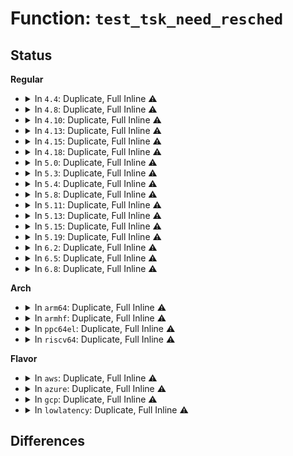 # Function: <code>test_tsk_need_resched</code>

## Status
<b>Regular</b>
<ul>
<li>
<details>
<summary>In <code>4.4</code>: Duplicate, Full Inline ⚠️</summary>

**Collision:** Static Duplication

**Inline:** Full

**Transformation:** False

**Instances:**

```
In kernel/sched/core.c (ffffffff810aa2d5)
Location: include/linux/sched.h:2889
Inline: True
Inline callers:
  - kernel/sched/core.c:resched_curr
  - kernel/sched/core.c:check_preempt_curr
```
```
In kernel/sched/fair.c (ffffffff810b4f21)
Location: include/linux/sched.h:2889
Inline: True
Inline callers:
  - kernel/sched/fair.c:check_preempt_wakeup
```
```
In kernel/sched/rt.c (ffffffff810befdc)
Location: include/linux/sched.h:2889
Inline: True
Inline callers:
  - kernel/sched/rt.c:check_preempt_curr_rt
```
```
In kernel/sched/deadline.c (ffffffff810c1377)
Location: include/linux/sched.h:2889
Inline: True
Inline callers:
  - kernel/sched/deadline.c:check_preempt_curr_dl
```
</details>
</li>
<li>
<details>
<summary>In <code>4.8</code>: Duplicate, Full Inline ⚠️</summary>

**Collision:** Static Duplication

**Inline:** Full

**Transformation:** False

**Instances:**

```
In kernel/sched/core.c (ffffffff810ada62)
Location: include/linux/sched.h:3166
Inline: True
Inline callers:
  - kernel/sched/core.c:check_preempt_curr
  - kernel/sched/core.c:resched_curr
```
```
In kernel/sched/fair.c (ffffffff810b7a47)
Location: include/linux/sched.h:3166
Inline: True
Inline callers:
  - kernel/sched/fair.c:check_preempt_wakeup
```
```
In kernel/sched/rt.c (ffffffff810c28dc)
Location: include/linux/sched.h:3166
Inline: True
Inline callers:
  - kernel/sched/rt.c:check_preempt_curr_rt
```
```
In kernel/sched/deadline.c (ffffffff810c4e37)
Location: include/linux/sched.h:3166
Inline: True
Inline callers:
  - kernel/sched/deadline.c:check_preempt_curr_dl
```
</details>
</li>
<li>
<details>
<summary>In <code>4.10</code>: Duplicate, Full Inline ⚠️</summary>

**Collision:** Static Duplication

**Inline:** Full

**Transformation:** False

**Instances:**

```
In kernel/sched/core.c (ffffffff810b3b62)
Location: include/linux/sched.h:3322
Inline: True
Inline callers:
  - kernel/sched/core.c:check_preempt_curr
  - kernel/sched/core.c:resched_curr
```
```
In kernel/sched/fair.c (ffffffff810bfd57)
Location: include/linux/sched.h:3322
Inline: True
Inline callers:
  - kernel/sched/fair.c:check_preempt_wakeup
```
```
In kernel/sched/rt.c (ffffffff810c895c)
Location: include/linux/sched.h:3322
Inline: True
Inline callers:
  - kernel/sched/rt.c:check_preempt_curr_rt
```
```
In kernel/sched/deadline.c (ffffffff810cae87)
Location: include/linux/sched.h:3322
Inline: True
Inline callers:
  - kernel/sched/deadline.c:check_preempt_curr_dl
```
</details>
</li>
<li>
<details>
<summary>In <code>4.13</code>: Duplicate, Full Inline ⚠️</summary>

**Collision:** Static Duplication

**Inline:** Full

**Transformation:** False

**Instances:**

```
In kernel/sched/core.c (ffffffff810afaa0)
Location: include/linux/sched.h:1517
Inline: True
Inline callers:
  - kernel/sched/core.c:check_preempt_curr
  - kernel/sched/core.c:resched_curr
```
```
In kernel/sched/fair.c (ffffffff810bb787)
Location: include/linux/sched.h:1517
Inline: True
Inline callers:
  - kernel/sched/fair.c:check_preempt_wakeup
```
```
In kernel/sched/rt.c (ffffffff810c3924)
Location: include/linux/sched.h:1517
Inline: True
Inline callers:
  - kernel/sched/rt.c:check_preempt_curr_rt
```
```
In kernel/sched/deadline.c (ffffffff810c52a7)
Location: include/linux/sched.h:1517
Inline: True
Inline callers:
  - kernel/sched/deadline.c:check_preempt_curr_dl
```
</details>
</li>
<li>
<details>
<summary>In <code>4.15</code>: Duplicate, Full Inline ⚠️</summary>

**Collision:** Static Duplication

**Inline:** Full

**Transformation:** False

**Instances:**

```
In kernel/sched/core.c (ffffffff810b6e76)
Location: include/linux/sched.h:1551
Inline: True
Inline callers:
  - kernel/sched/core.c:check_preempt_curr
  - kernel/sched/core.c:resched_curr
```
```
In kernel/sched/fair.c (ffffffff810c34e7)
Location: include/linux/sched.h:1551
Inline: True
Inline callers:
  - kernel/sched/fair.c:check_preempt_wakeup
```
```
In kernel/sched/rt.c (ffffffff810cb0e4)
Location: include/linux/sched.h:1551
Inline: True
Inline callers:
  - kernel/sched/rt.c:check_preempt_curr_rt
```
```
In kernel/sched/deadline.c (ffffffff810cc9c7)
Location: include/linux/sched.h:1551
Inline: True
Inline callers:
  - kernel/sched/deadline.c:check_preempt_curr_dl
```
</details>
</li>
<li>
<details>
<summary>In <code>4.18</code>: Duplicate, Full Inline ⚠️</summary>

**Collision:** Static Duplication

**Inline:** Full

**Transformation:** False

**Instances:**

```
In kernel/sched/core.c (ffffffff810be9db)
Location: include/linux/sched.h:1673
Inline: True
Inline callers:
  - kernel/sched/core.c:check_preempt_curr
  - kernel/sched/core.c:resched_curr
```
```
In kernel/sched/fair.c (ffffffff810c99e7)
Location: include/linux/sched.h:1673
Inline: True
Inline callers:
  - kernel/sched/fair.c:check_preempt_wakeup
```
```
In kernel/sched/rt.c (ffffffff810d27de)
Location: include/linux/sched.h:1673
Inline: True
Inline callers:
  - kernel/sched/rt.c:check_preempt_curr_rt
```
```
In kernel/sched/deadline.c (ffffffff810d492f)
Location: include/linux/sched.h:1673
Inline: True
Inline callers:
  - kernel/sched/deadline.c:check_preempt_curr_dl
```
</details>
</li>
<li>
<details>
<summary>In <code>5.0</code>: Duplicate, Full Inline ⚠️</summary>

**Collision:** Static Duplication

**Inline:** Full

**Transformation:** False

**Instances:**

```
In kernel/sched/core.c (ffffffff810c7c7b)
Location: include/linux/sched.h:1686
Inline: True
Inline callers:
  - kernel/sched/core.c:check_preempt_curr
  - kernel/sched/core.c:resched_curr
```
```
In kernel/sched/fair.c (ffffffff810d43d7)
Location: include/linux/sched.h:1686
Inline: True
Inline callers:
  - kernel/sched/fair.c:check_preempt_wakeup
```
```
In kernel/sched/rt.c (ffffffff810dc14e)
Location: include/linux/sched.h:1686
Inline: True
Inline callers:
  - kernel/sched/rt.c:check_preempt_curr_rt
```
```
In kernel/sched/deadline.c (ffffffff810de35f)
Location: include/linux/sched.h:1686
Inline: True
Inline callers:
  - kernel/sched/deadline.c:check_preempt_curr_dl
```
</details>
</li>
<li>
<details>
<summary>In <code>5.3</code>: Duplicate, Full Inline ⚠️</summary>

**Collision:** Static Duplication

**Inline:** Full

**Transformation:** False

**Instances:**

```
In kernel/sched/core.c (ffffffff810ceffe)
Location: include/linux/sched.h:1759
Inline: True
Inline callers:
  - kernel/sched/core.c:check_preempt_curr
  - kernel/sched/core.c:resched_curr
```
```
In kernel/sched/fair.c (ffffffff810db28c)
Location: include/linux/sched.h:1759
Inline: True
Inline callers:
  - kernel/sched/fair.c:check_preempt_wakeup
```
```
In kernel/sched/rt.c (ffffffff810e311c)
Location: include/linux/sched.h:1759
Inline: True
Inline callers:
  - kernel/sched/rt.c:check_preempt_curr_rt
```
```
In kernel/sched/deadline.c (ffffffff810e5444)
Location: include/linux/sched.h:1759
Inline: True
Inline callers:
  - kernel/sched/deadline.c:check_preempt_curr_dl
```
</details>
</li>
<li>
<details>
<summary>In <code>5.4</code>: Duplicate, Full Inline ⚠️</summary>

**Collision:** Static Duplication

**Inline:** Full

**Transformation:** False

**Instances:**

```
In kernel/sched/core.c (ffffffff810d8dbe)
Location: include/linux/sched.h:1752
Inline: True
Inline callers:
  - kernel/sched/core.c:check_preempt_curr
  - kernel/sched/core.c:resched_curr
```
```
In kernel/sched/fair.c (ffffffff810e519c)
Location: include/linux/sched.h:1752
Inline: True
Inline callers:
  - kernel/sched/fair.c:check_preempt_wakeup
```
```
In kernel/sched/rt.c (ffffffff810ed488)
Location: include/linux/sched.h:1752
Inline: True
Inline callers:
  - kernel/sched/rt.c:check_preempt_curr_rt
```
```
In kernel/sched/deadline.c (ffffffff810f0864)
Location: include/linux/sched.h:1752
Inline: True
Inline callers:
  - kernel/sched/deadline.c:check_preempt_curr_dl
```
</details>
</li>
<li>
<details>
<summary>In <code>5.8</code>: Duplicate, Full Inline ⚠️</summary>

**Collision:** Static Duplication

**Inline:** Full

**Transformation:** False

**Instances:**

```
In kernel/sched/core.c (ffffffff810e24ac)
Location: include/linux/sched.h:1802
Inline: True
Inline callers:
  - kernel/sched/core.c:check_preempt_curr
  - kernel/sched/core.c:resched_curr
```
```
In kernel/sched/fair.c (ffffffff810ee705)
Location: include/linux/sched.h:1802
Inline: True
Inline callers:
  - kernel/sched/fair.c:check_preempt_wakeup
```
```
In kernel/sched/rt.c (ffffffff810f9489)
Location: include/linux/sched.h:1802
Inline: True
Inline callers:
  - kernel/sched/rt.c:task_woken_rt
  - kernel/sched/rt.c:check_preempt_curr_rt
```
```
In kernel/sched/deadline.c (ffffffff810fa204)
Location: include/linux/sched.h:1802
Inline: True
Inline callers:
  - kernel/sched/deadline.c:check_preempt_curr_dl
```
</details>
</li>
<li>
<details>
<summary>In <code>5.11</code>: Duplicate, Full Inline ⚠️</summary>

**Collision:** Static Duplication

**Inline:** Full

**Transformation:** False

**Instances:**

```
In kernel/sched/core.c (ffffffff810df864)
Location: include/linux/sched.h:1863
Inline: True
Inline callers:
  - kernel/sched/core.c:check_preempt_curr
  - kernel/sched/core.c:resched_curr
```
```
In kernel/sched/fair.c (ffffffff810ec545)
Location: include/linux/sched.h:1863
Inline: True
Inline callers:
  - kernel/sched/fair.c:check_preempt_wakeup
```
```
In kernel/sched/rt.c (ffffffff810f7779)
Location: include/linux/sched.h:1863
Inline: True
Inline callers:
  - kernel/sched/rt.c:task_woken_rt
  - kernel/sched/rt.c:check_preempt_curr_rt
```
```
In kernel/sched/deadline.c (ffffffff810f8654)
Location: include/linux/sched.h:1863
Inline: True
Inline callers:
  - kernel/sched/deadline.c:check_preempt_curr_dl
```
</details>
</li>
<li>
<details>
<summary>In <code>5.13</code>: Duplicate, Full Inline ⚠️</summary>

**Collision:** Static Duplication

**Inline:** Full

**Transformation:** False

**Instances:**

```
In kernel/sched/core.c (ffffffff810e1654)
Location: include/linux/sched.h:1885
Inline: True
Inline callers:
  - kernel/sched/core.c:check_preempt_curr
  - kernel/sched/core.c:resched_curr
```
```
In kernel/sched/fair.c (ffffffff810eeee8)
Location: include/linux/sched.h:1885
Inline: True
Inline callers:
  - kernel/sched/fair.c:check_preempt_wakeup
```
```
In kernel/sched/rt.c (ffffffff810f9c89)
Location: include/linux/sched.h:1885
Inline: True
Inline callers:
  - kernel/sched/rt.c:task_woken_rt
  - kernel/sched/rt.c:check_preempt_curr_rt
```
```
In kernel/sched/deadline.c (ffffffff810fa7b4)
Location: include/linux/sched.h:1885
Inline: True
Inline callers:
  - kernel/sched/deadline.c:check_preempt_curr_dl
```
</details>
</li>
<li>
<details>
<summary>In <code>5.15</code>: Duplicate, Full Inline ⚠️</summary>

**Collision:** Static Duplication

**Inline:** Full

**Transformation:** False

**Instances:**

```
In kernel/sched/core.c (ffffffff810f7784)
Location: include/linux/sched.h:2002
Inline: True
Inline callers:
  - kernel/sched/core.c:check_preempt_curr
  - kernel/sched/core.c:resched_curr
```
```
In kernel/sched/fair.c (ffffffff81109675)
Location: include/linux/sched.h:2002
Inline: True
Inline callers:
  - kernel/sched/fair.c:check_preempt_wakeup
```
```
In kernel/sched/rt.c (ffffffff81112bd9)
Location: include/linux/sched.h:2002
Inline: True
Inline callers:
  - kernel/sched/rt.c:task_woken_rt
  - kernel/sched/rt.c:check_preempt_curr_rt
```
```
In kernel/sched/deadline.c (ffffffff81115564)
Location: include/linux/sched.h:2002
Inline: True
Inline callers:
  - kernel/sched/deadline.c:check_preempt_curr_dl
```
</details>
</li>
<li>
<details>
<summary>In <code>5.19</code>: Duplicate, Full Inline ⚠️</summary>

**Collision:** Static Duplication

**Inline:** Full

**Transformation:** False

**Instances:**

```
In kernel/sched/core.c (ffffffff811139a2)
Location: include/linux/sched.h:2024
Inline: True
Inline callers:
  - kernel/sched/core.c:check_preempt_curr
  - kernel/sched/core.c:resched_curr
```
```
In kernel/sched/fair.c (ffffffff8112503c)
Location: include/linux/sched.h:2024
Inline: True
Inline callers:
  - kernel/sched/fair.c:check_preempt_wakeup
```
```
In kernel/sched/build_policy.c (ffffffff81134e1b)
Location: include/linux/sched.h:2024
Inline: True
Inline callers:
  - kernel/sched/build_policy.c:check_preempt_curr_dl
  - kernel/sched/build_policy.c:check_preempt_curr_rt
```
</details>
</li>
<li>
<details>
<summary>In <code>6.2</code>: Duplicate, Full Inline ⚠️</summary>

**Collision:** Static Duplication

**Inline:** Full

**Transformation:** False

**Instances:**

```
In kernel/sched/core.c (ffffffff8113ab62)
Location: include/linux/sched.h:2051
Inline: True
Inline callers:
  - kernel/sched/core.c:check_preempt_curr
  - kernel/sched/core.c:resched_curr
```
```
In kernel/sched/fair.c (ffffffff8114e2ac)
Location: include/linux/sched.h:2051
Inline: True
Inline callers:
  - kernel/sched/fair.c:check_preempt_wakeup
```
```
In kernel/sched/build_policy.c (ffffffff8115f33b)
Location: include/linux/sched.h:2051
Inline: True
Inline callers:
  - kernel/sched/build_policy.c:check_preempt_curr_dl
  - kernel/sched/build_policy.c:check_preempt_curr_rt
```
</details>
</li>
<li>
<details>
<summary>In <code>6.5</code>: Duplicate, Full Inline ⚠️</summary>

**Collision:** Static Duplication

**Inline:** Full

**Transformation:** False

**Instances:**

```
In kernel/sched/core.c (ffffffff81149ec2)
Location: include/linux/sched.h:2059
Inline: True
Inline callers:
  - kernel/sched/core.c:check_preempt_curr
  - kernel/sched/core.c:resched_curr
```
```
In kernel/sched/fair.c (ffffffff8115cb5f)
Location: include/linux/sched.h:2059
Inline: True
Inline callers:
  - kernel/sched/fair.c:check_preempt_wakeup
```
```
In kernel/sched/build_policy.c (ffffffff8116fa2b)
Location: include/linux/sched.h:2059
Inline: True
Inline callers:
  - kernel/sched/build_policy.c:check_preempt_curr_dl
  - kernel/sched/build_policy.c:check_preempt_curr_rt
```
</details>
</li>
<li>
<details>
<summary>In <code>6.8</code>: Duplicate, Full Inline ⚠️</summary>

**Collision:** Static Duplication

**Inline:** Full

**Transformation:** False

**Instances:**

```
In kernel/sched/core.c (ffffffff811559c2)
Location: include/linux/sched.h:1961
Inline: True
Inline callers:
  - kernel/sched/core.c:wakeup_preempt
  - kernel/sched/core.c:resched_curr
```
```
In kernel/sched/fair.c (ffffffff81167fa8)
Location: include/linux/sched.h:1961
Inline: True
Inline callers:
  - kernel/sched/fair.c:check_preempt_wakeup_fair
```
```
In kernel/sched/build_policy.c (ffffffff8117cf7b)
Location: include/linux/sched.h:1961
Inline: True
Inline callers:
  - kernel/sched/build_policy.c:wakeup_preempt_dl
  - kernel/sched/build_policy.c:wakeup_preempt_rt
```
</details>
</li>
</ul>
<b>Arch</b>
<ul>
<li>
<details>
<summary>In <code>arm64</code>: Duplicate, Full Inline ⚠️</summary>

**Collision:** Static Duplication

**Inline:** Full

**Transformation:** False

**Instances:**

```
In kernel/sched/core.c (ffff800010139044)
Location: include/linux/sched.h:1752
Inline: True
Inline callers:
  - kernel/sched/core.c:check_preempt_curr
  - kernel/sched/core.c:resched_curr
```
```
In kernel/sched/fair.c (ffff800010144d20)
Location: include/linux/sched.h:1752
Inline: True
Inline callers:
  - kernel/sched/fair.c:check_preempt_wakeup
```
```
In kernel/sched/rt.c (ffff80001014e0c8)
Location: include/linux/sched.h:1752
Inline: True
Inline callers:
  - kernel/sched/rt.c:check_preempt_curr_rt
```
```
In kernel/sched/deadline.c (ffff800010152464)
Location: include/linux/sched.h:1752
Inline: True
Inline callers:
  - kernel/sched/deadline.c:check_preempt_curr_dl
```
</details>
</li>
<li>
<details>
<summary>In <code>armhf</code>: Duplicate, Full Inline ⚠️</summary>

**Collision:** Static Duplication

**Inline:** Full

**Transformation:** False

**Instances:**

```
In kernel/sched/core.c (c03883b0)
Location: include/linux/sched.h:1752
Inline: True
Inline callers:
  - kernel/sched/core.c:check_preempt_curr
  - kernel/sched/core.c:resched_curr
```
```
In kernel/sched/fair.c (c0392ae4)
Location: include/linux/sched.h:1752
Inline: True
Inline callers:
  - kernel/sched/fair.c:check_preempt_wakeup
```
```
In kernel/sched/rt.c (c039ca60)
Location: include/linux/sched.h:1752
Inline: True
Inline callers:
  - kernel/sched/rt.c:check_preempt_curr_rt
```
```
In kernel/sched/deadline.c (c039f240)
Location: include/linux/sched.h:1752
Inline: True
Inline callers:
  - kernel/sched/deadline.c:check_preempt_curr_dl
```
</details>
</li>
<li>
<details>
<summary>In <code>ppc64el</code>: Duplicate, Full Inline ⚠️</summary>

**Collision:** Static Duplication

**Inline:** Full

**Transformation:** False

**Instances:**

```
In kernel/sched/core.c (c0000000001856f0)
Location: include/linux/sched.h:1752
Inline: True
Inline callers:
  - kernel/sched/core.c:check_preempt_curr
  - kernel/sched/core.c:resched_curr
```
```
In kernel/sched/fair.c (c000000000196344)
Location: include/linux/sched.h:1752
Inline: True
Inline callers:
  - kernel/sched/fair.c:check_preempt_wakeup
```
```
In kernel/sched/rt.c (c0000000001a0cd0)
Location: include/linux/sched.h:1752
Inline: True
Inline callers:
  - kernel/sched/rt.c:check_preempt_curr_rt
```
```
In kernel/sched/deadline.c (c0000000001a59d0)
Location: include/linux/sched.h:1752
Inline: True
Inline callers:
  - kernel/sched/deadline.c:check_preempt_curr_dl
```
</details>
</li>
<li>
<details>
<summary>In <code>riscv64</code>: Duplicate, Full Inline ⚠️</summary>

**Collision:** Static Duplication

**Inline:** Full

**Transformation:** False

**Instances:**

```
In kernel/sched/core.c (ffffffe0000e8dbe)
Location: include/linux/sched.h:1752
Inline: True
Inline callers:
  - kernel/sched/core.c:check_preempt_curr
  - kernel/sched/core.c:resched_curr
```
```
In kernel/sched/fair.c (ffffffe0000f1af8)
Location: include/linux/sched.h:1752
Inline: True
Inline callers:
  - kernel/sched/fair.c:check_preempt_wakeup
```
```
In kernel/sched/rt.c (ffffffe0000f6d7e)
Location: include/linux/sched.h:1752
Inline: True
Inline callers:
  - kernel/sched/rt.c:check_preempt_curr_rt
```
```
In kernel/sched/deadline.c (ffffffe0000fa0f0)
Location: include/linux/sched.h:1752
Inline: True
Inline callers:
  - kernel/sched/deadline.c:check_preempt_curr_dl
```
</details>
</li>
</ul>
<b>Flavor</b>
<ul>
<li>
<details>
<summary>In <code>aws</code>: Duplicate, Full Inline ⚠️</summary>

**Collision:** Static Duplication

**Inline:** Full

**Transformation:** False

**Instances:**

```
In kernel/sched/core.c (ffffffff810d328e)
Location: include/linux/sched.h:1752
Inline: True
Inline callers:
  - kernel/sched/core.c:check_preempt_curr
  - kernel/sched/core.c:resched_curr
```
```
In kernel/sched/fair.c (ffffffff810df34c)
Location: include/linux/sched.h:1752
Inline: True
Inline callers:
  - kernel/sched/fair.c:check_preempt_wakeup
```
```
In kernel/sched/rt.c (ffffffff810e794c)
Location: include/linux/sched.h:1752
Inline: True
Inline callers:
  - kernel/sched/rt.c:check_preempt_curr_rt
```
```
In kernel/sched/deadline.c (ffffffff810e9c64)
Location: include/linux/sched.h:1752
Inline: True
Inline callers:
  - kernel/sched/deadline.c:check_preempt_curr_dl
```
</details>
</li>
<li>
<details>
<summary>In <code>azure</code>: Duplicate, Full Inline ⚠️</summary>

**Collision:** Static Duplication

**Inline:** Full

**Transformation:** False

**Instances:**

```
In kernel/sched/core.c (ffffffff810c18be)
Location: include/linux/sched.h:1752
Inline: True
Inline callers:
  - kernel/sched/core.c:check_preempt_curr
  - kernel/sched/core.c:resched_curr
```
```
In kernel/sched/fair.c (ffffffff810ce35c)
Location: include/linux/sched.h:1752
Inline: True
Inline callers:
  - kernel/sched/fair.c:check_preempt_wakeup
```
```
In kernel/sched/rt.c (ffffffff810d6788)
Location: include/linux/sched.h:1752
Inline: True
Inline callers:
  - kernel/sched/rt.c:check_preempt_curr_rt
```
```
In kernel/sched/deadline.c (ffffffff810d9c24)
Location: include/linux/sched.h:1752
Inline: True
Inline callers:
  - kernel/sched/deadline.c:check_preempt_curr_dl
```
</details>
</li>
<li>
<details>
<summary>In <code>gcp</code>: Duplicate, Full Inline ⚠️</summary>

**Collision:** Static Duplication

**Inline:** Full

**Transformation:** False

**Instances:**

```
In kernel/sched/core.c (ffffffff810d096e)
Location: include/linux/sched.h:1752
Inline: True
Inline callers:
  - kernel/sched/core.c:check_preempt_curr
  - kernel/sched/core.c:resched_curr
```
```
In kernel/sched/fair.c (ffffffff810db6cc)
Location: include/linux/sched.h:1752
Inline: True
Inline callers:
  - kernel/sched/fair.c:check_preempt_wakeup
```
```
In kernel/sched/rt.c (ffffffff810e39b8)
Location: include/linux/sched.h:1752
Inline: True
Inline callers:
  - kernel/sched/rt.c:check_preempt_curr_rt
```
```
In kernel/sched/deadline.c (ffffffff810e6d94)
Location: include/linux/sched.h:1752
Inline: True
Inline callers:
  - kernel/sched/deadline.c:check_preempt_curr_dl
```
</details>
</li>
<li>
<details>
<summary>In <code>lowlatency</code>: Duplicate, Full Inline ⚠️</summary>

**Collision:** Static Duplication

**Inline:** Full

**Transformation:** False

**Instances:**

```
In kernel/sched/core.c (ffffffff810daa0e)
Location: include/linux/sched.h:1752
Inline: True
Inline callers:
  - kernel/sched/core.c:check_preempt_curr
  - kernel/sched/core.c:resched_curr
```
```
In kernel/sched/fair.c (ffffffff810e73bc)
Location: include/linux/sched.h:1752
Inline: True
Inline callers:
  - kernel/sched/fair.c:check_preempt_wakeup
```
```
In kernel/sched/rt.c (ffffffff810f015c)
Location: include/linux/sched.h:1752
Inline: True
Inline callers:
  - kernel/sched/rt.c:check_preempt_curr_rt
```
```
In kernel/sched/deadline.c (ffffffff810f1cf4)
Location: include/linux/sched.h:1752
Inline: True
Inline callers:
  - kernel/sched/deadline.c:check_preempt_curr_dl
```
</details>
</li>
</ul>

## Differences
